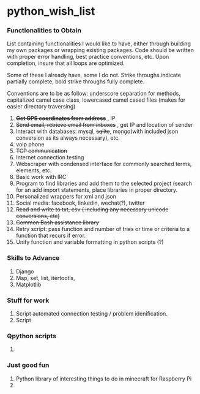 # python_wish_list

### Functionalities to Obtain

List containing functionalities I would like to have, either through building my own packages or wrapping existing packages.  Code should be written with proper error handling, best practice conventions, etc.  Upon completion, insure that all loops are optimized.

Some of these I already have, some I do not.  Strike throughs indicate partially complete, bold strike throughs fully complete.

Conventions are to be as follow:  underscore separation for methods, capitalized camel case class, lowercased camel cased files (makes for easier directory traversing)

1. **~~Get GPS coordinates from address~~** , IP
2. ~~Send email, retrieve email from inboxes~~ , get IP and location of sender
3. Interact with databases: mysql, ~~sqlite~~, mongo(with included json conversion as its always necessary), etc.
4. voip phone
5. ~~TCP communication~~
6. Internet connection testing
7. Webscraper with condensed interface for commonly searched terms, elements, etc.
8. Basic work with IRC
9. Program to find libraries and add them to the selected project (search for an add import statements, place libraries in proper directory.
10. Personalized wrappers for xml and json
11. Social media: facebook, linkedin, wechat(?), twitter
12. ~~Read and write to txt, csv ( including any necessary unicode conversions, etc)~~
13. ~~Common Bash assistance library~~
14. Retry script:  pass function and number of tries or time or criteria to a function that recurs if error.
15. Unify function and variable formatting in python scripts (?)

### Skills to Advance

1. Django
2. Map, set, list, itertootls,
3. Matplotlib

### Stuff for work

1. Script automated connection testing / problem idenification.
2. Script

### Qpython scripts

1.


### Just good fun

1. Python library of interesting things to do in minecraft for Raspberry Pi
2.
